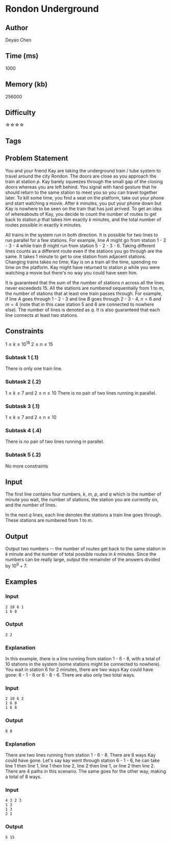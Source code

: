 # Rondon Underground

## Author

Deyao Chen

## Time (ms)

1000

## Memory (kb)

256000

## Difficulty

☆☆☆☆

## Tags

## Problem Statement

You and your friend Kay are taking the underground train / tube system to travel around the city Rondon. The doors are close as you approach the train at station $p$. Kay barely squeezes through the small gap of the closing doors whereas you are left behind. You signal with hand gesture that he should return to the same station to meet you so you can travel together later. To kill some time, you find a seat on the platform, take out your phone and start watching a movie. After $k$ minutes, you put your phone down but Kay is nowhere to be seen on the train that has just arrived. To get an idea of whereabouts of Kay, you decide to count the number of routes to get back to station $p$ that takes him exactly $k$ minutes, and the total number of routes possible in exactly $k$ minutes. 

All trains in the system run in both direction. It is possible for two lines to run parallel for a few stations. For example, line $A$ might go from station $1$ - $2$  - $3$ - $4$ while train $B$ might run from station $5$ - $2$ - $3$ - $6$. Taking different lines counts as a different route even if the stations you go through are the same. It takes $1$ minute to get to one station from adjacent stations. Changing trains takes no time; Kay is on a train all the time, spending no time on the platform. Kay might have returned to station $p$ while you were watching a movie but there's no way you could have seen him.

It is guaranteed that the sum of the number of stations $n$ across all the lines never exceededs $15$. All the stations are numbered sequentially from $1$ to $m$, the number of stations that at least one train passes through. For example, if line $A$ goes through $1$ - $2$ - $3$ and line $B$ goes through $2$ - $3$ - $4$, $n = 6$ and $m = 4$ (note that in this case station $5$ and $6$ are connected to nowhere else). The number of lines is denoted as $q$. It is also guaranteed that each line connects at least two stations.

## Constraints

$1 \le k \le 10^{18}$
$2 \le n \le 15$

### Subtask 1 (.1)
There is only one train line. 

### Subtask 2 (.2)
$1 \le k \le 7$ and $2 \le n \le 10$
There is no pair of two lines running in parallel.

### Subtask 3 (.1)
$1 \le k \le 7$ and $2 \le n \le 10$

### Subtask 4 (.4)
There is no pair of two lines running in parallel.

### Subtask 5 (.2)
No more constraints

## Input

The first line contains four numbers, $k$, $m$, $p$, and $q$ which is the number of minute you wait, the number of stations, the station you are currently on, and the number of lines. 

In the next $q$ lines, each line denotes the stations a train line goes through. These stations are numbered from 1 to m. 

## Output

Output two numbers -- the number of routes get back to the same station in $k$ minute and the number of total possible routes in $k$ minutes. Since the numbers can be really large, output the remainder of the answers divided by $10^9 + 7$. 

## Examples

### Input

```
2 10 6 1
1 6 8
```

### Output

```
2 2
```

### Explanation

In this example, there is a line running from station 1 - 6 - 8, with a total of 10 stations in the system (some stations might be connected to nowhere). You wait in station 6 for 2 minutes, there are two ways Kay could have gone: 6 - 1 - 6 or 6 - 8 - 6. There are also only two total ways. 

### Input

```
2 10 6 2
1 6 8
1 6 8
```

### Output

```
8 8
```

### Explanation

There are two lines running from station 1 - 6 - 8. There are 8 ways Kay could have gone. Let's say kay went through station 6 - 1 - 6, he can take line 1 then line 1, line 1 then line 2, line 2 then line 1, or line 2 then line 2. There are 4 paths in this scenario. The same goes for the other way, making a total of 8 ways. 

### Input 

```
4 3 2 3
1 3
1 3
2 1
```

### Output

```
5 15
```

